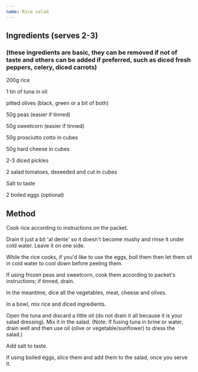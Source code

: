 ```yaml
---
name: Rice salad
---
```

## Ingredients (serves 2-3)

### (these ingredients are basic, they can be removed if not of taste and others can be added if preferred, such as diced fresh peppers, celery, diced carrots)

200g rice

1 tin of tuna in oil

pitted olives (black, green or a bit of both)

50g peas (easier if tinned)

50g sweetcorn (easier if tinned)

50g prosciutto cotto in cubes

50g hard cheese in cubes

2-3 diced pickles

2 salad tomatoes, deseeded and cut in cubes

Salt to taste

2 boiled eggs (optional)



## Method

Cook rice according to instructions on the packet. 

Drain it just a bit 'al dente' so it doesn't become mushy and rinse it under cold water. Leave it on one side.

While the rice cooks, if you'd like to use the eggs, boil them then let them sit in cold water to cool down before peeling them.

If using frozen peas and sweetcorn, cook them according to packet's instructions; if tinned, drain.

In the meantime, dice all the vegetables, meat, cheese and olives.

In a bowl, mix rice and diced ingredients.

Open the tuna and discard a little oil (do not drain it all because it is your salad dressing). Mix it in the salad. (Note: If fusing tuna in brine or water, drain well and then use oil (olive or vegetable/sunflower) to dress the salad.)

Add salt to taste.

If using boiled eggs, slice them and add them to the salad, once you serve it.





